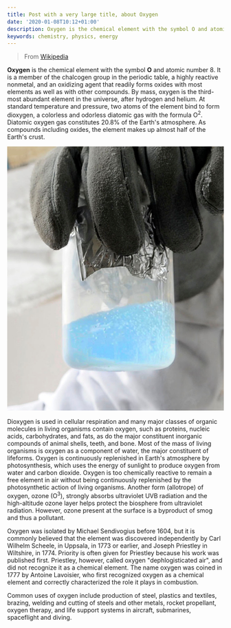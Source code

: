 ```yaml
---
title: Post with a very large title, about Oxygen
date: '2020-01-08T10:12+01:00'
description: Oxygen is the chemical element with the symbol O and atomic number 8
keywords: chemistry, physics, energy
---
```


> From [Wikipedia](https://en.wikipedia.org/wiki/Oxygen)

__Oxygen__ is the chemical element with the symbol __O__ and atomic number 8. It is a member of the chalcogen group in the periodic table, a highly reactive nonmetal, and an oxidizing agent that readily forms oxides with most elements as well as with other compounds. By mass, oxygen is the third-most abundant element in the universe, after hydrogen and helium. At standard temperature and pressure, two atoms of the element bind to form dioxygen, a colorless and odorless diatomic gas with the formula O<sup>2</sup>. Diatomic oxygen gas constitutes 20.8% of the Earth's atmosphere. As compounds including oxides, the element makes up almost half of the Earth's crust.

![Liquid oxygen boiling](oxygen.jpg "Liquid oxygen boiling")

Dioxygen is used in cellular respiration and many major classes of organic molecules in living organisms contain oxygen, such as proteins, nucleic acids, carbohydrates, and fats, as do the major constituent inorganic compounds of animal shells, teeth, and bone. Most of the mass of living organisms is oxygen as a component of water, the major constituent of lifeforms. Oxygen is continuously replenished in Earth's atmosphere by photosynthesis, which uses the energy of sunlight to produce oxygen from water and carbon dioxide. Oxygen is too chemically reactive to remain a free element in air without being continuously replenished by the photosynthetic action of living organisms. Another form (allotrope) of oxygen, ozone (O<sup>3</sup>), strongly absorbs ultraviolet UVB radiation and the high-altitude ozone layer helps protect the biosphere from ultraviolet radiation. However, ozone present at the surface is a byproduct of smog and thus a pollutant.

Oxygen was isolated by Michael Sendivogius before 1604, but it is commonly believed that the element was discovered independently by Carl Wilhelm Scheele, in Uppsala, in 1773 or earlier, and Joseph Priestley in Wiltshire, in 1774. Priority is often given for Priestley because his work was published first. Priestley, however, called oxygen "dephlogisticated air", and did not recognize it as a chemical element. The name oxygen was coined in 1777 by Antoine Lavoisier, who first recognized oxygen as a chemical element and correctly characterized the role it plays in combustion.

Common uses of oxygen include production of steel, plastics and textiles, brazing, welding and cutting of steels and other metals, rocket propellant, oxygen therapy, and life support systems in aircraft, submarines, spaceflight and diving.
